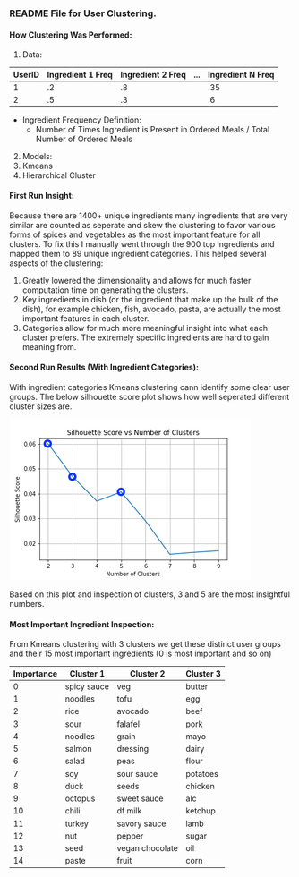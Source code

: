 ### README File for User Clustering.

#### How Clustering Was Performed:

1. Data:
 
| UserID | Ingredient 1 Freq | Ingredient 2 Freq | ... | Ingredient N Freq |
|--------|-------------------|-------------------|-----|-------------------|
| 1      | .2                | .8                |     | .35               |
| 2      | .5                | .3                |     | .6                |

  - Ingredient Frequency Definition:
    - Number of Times Ingredient is Present in Ordered Meals / Total Number of Ordered Meals
    
2. Models:
  1. Kmeans
  2. Hierarchical Cluster
  
#### First Run Insight:
Because there are 1400+ unique ingredients many ingredients that are very similar are counted as seperate and skew the clustering to favor various forms of spices and vegetables as the most important feature for all clusters. To fix this I manually went through the 900 top ingredients and mapped them to 89 unique ingredient categories. This helped several aspects of the clustering:
  1. Greatly lowered the dimensionality and allows for much faster computation time on generating the clusters.
  2. Key ingredients in dish (or the ingredient that make up the bulk of the dish), for example chicken, fish, avocado, pasta, are actually the most important features in each cluster.
  3. Categories allow for much more meaningful insight into what each cluster prefers. The extremely specific ingredients are hard to gain meaning from.
  
#### Second Run Results (With Ingredient Categories):
With ingredient categories Kmeans clustering cann identify some clear user groups. The below silhouette score plot shows how well seperated different cluster sizes are.

![Clustering Silhouette Score](images/cluster_silscore.png)


Based on this plot and inspection of clusters, 3 and 5 are the most insightful numbers.


#### Most Important Ingredient Inspection:
From Kmeans clustering with 3 clusters we get these distinct user groups and their 15 most important ingredients (0 is most important and so on)

| Importance | Cluster 1 | Cluster 2 | Cluster 3|
|------------|-----------|-----------|----------|
|0				|spicy sauce|veg		|butter|
|1				|noodles	|tofu		|egg|
|2				|rice		|avocado	|beef|
|3				|sour		|falafel 	|pork|
|4				|noodles 	|grain		|mayo|
|5				|salmon		|dressing 	|dairy|
|6				|salad		|peas		|flour|
|7				|soy		|sour sauce	|potatoes|
|8				|duck 		|seeds		|chicken|
|9				|octopus	|sweet sauce|alc|
|10				|chili 		|df milk	|ketchup|
|11				|turkey		|savory sauce|lamb|
|12				|nut		|pepper		|sugar|
|13				|seed		|vegan chocolate|oil|
|14				|paste		|fruit		|corn|






